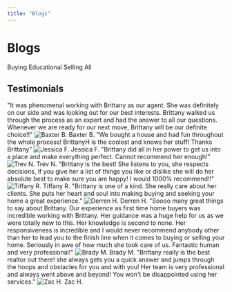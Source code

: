 ```yaml
---
title: "Blogs"
---
```


Blogs
=====

Buying Educational Selling All

Testimonials
------------

"It was phenomenal working with Brittany as our agent. She was definitely on our side and was looking out for our best interests. Brittany walked us through the process as an expert and had the answer to all our questions. Whenever we are ready for our next move, Brittany will be our definite choice!!" ![Baxter B.](https://plantingrootsrealty.com/wp-content/uploads/2024/12/PRR-Logo-2.png) Baxter B. "We bought a house and had fun throughout the whole process! BrittanyH is the coolest and knows her stuff! Thanks Brittany" ![Jessica F.](https://plantingrootsrealty.com/wp-content/uploads/2024/12/PRR-Logo-2.png) Jessica F. "Brittany did all in her power to get us into a place and make everything perfect. Cannot recommend her enough!" ![Trev N.](https://plantingrootsrealty.com/wp-content/uploads/2024/12/PRR-Logo-2.png) Trev N. "Brittany is the best! She listens to you, she respects decisions, if you give her a list of things you like or dislike she will do her absolute best to make sure you are happy! I would 1000% recommend!!" ![Tiffany R.](https://plantingrootsrealty.com/wp-content/uploads/2024/12/PRR-Logo-2.png) Tiffany R. "Brittany is one of a kind. She really care about her clients. She puts her heart and soul into making buying and seeking your home a great experience." ![Derren H.](https://plantingrootsrealty.com/wp-content/uploads/2024/12/PRR-Logo-2.png) Derren H. "Soooo many great things to say about Brittany. Our experience as first time home buyers was incredible working with Brittany. Her guidance was a huge help for us as we were totally new to this. Her knowledge is second to none. Her responsiveness is incredible and I would never recommend anybody other than her to lead you to the finish line when it comes to buying or selling your home. Seriously in awe of how much she took care of us. Fantastic human and very professional!" ![Brady M.](https://plantingrootsrealty.com/wp-content/uploads/2024/12/PRR-Logo-2.png) Brady M. "Brittany really is the best realtor out there! she always gets you a quick answer and jumps through the hoops and obstacles for you and with you! Her team is very professional and always went above and beyond! You won't be disappointed using her services." ![Zac H.](https://plantingrootsrealty.com/wp-content/uploads/2024/12/PRR-Logo-2.png) Zac H.